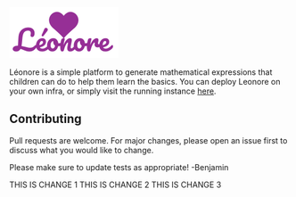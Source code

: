 ![alt text](https://github.com/benjamistan/leonore/blob/master/src/assets/Leonore-logo.png)

Léonore is a simple platform to generate mathematical expressions that children can do to help them learn the basics. You can deploy Leonore on your own infra, or simply visit the running instance [here](https://leonore.vercel.app/).

## Contributing

Pull requests are welcome. For major changes, please open an issue first to discuss what you would like to change.

Please make sure to update tests as appropriate! -Benjamin

THIS IS CHANGE 1
THIS IS CHANGE 2
THIS IS CHANGE 3
